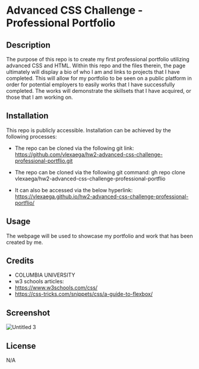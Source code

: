 # Advanced CSS Challenge - Professional Portfolio

## Description

The purpose of this repo is to create my first professional portfolio utilizing advanced CSS and HTML. Within this repo and the files therein, the page ultimately will display a bio of who I am and links to projects that I have completed. This will allow for my portfolio to be seen on a public platform in order for potential employers to easily works that I have successfully completed. The works will demonstrate the skillsets that I have acquired, or those that I am working on.  

## Installation

This repo is publicly accessible.  Installation can be achieved by the following processes:

* The repo can be cloned via the following git link:
https://github.com/vlexaega/hw2-advanced-css-challenge-professional-portflio.git

* The repo can be cloned via the following git command:
gh repo clone vlexaega/hw2-advanced-css-challenge-professional-portflio

* It can also be accessed via the below hyperlink:
https://vlexaega.github.io/hw2-advanced-css-challenge-professional-portflio/


## Usage
The webpage will be used to showcase my portfolio and work that has been created by me.

## Credits

* COLUMBIA UNIVERSITY 
* w3 schools articles:
* https://www.w3schools.com/css/
* https://css-tricks.com/snippets/css/a-guide-to-flexbox/

## Screenshot
![Untitled 3](https://github.com/vlexaega/hw2-advanced-css-challenge-professional-portflio/assets/132007323/f236d456-3c54-4a29-9a58-7e4f7f3f12e6)

## License
N/A

